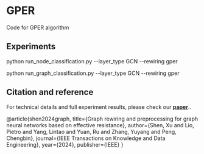 # GPER
Code for GPER algorithm

## Experiments

python run_node_classification.py --layer_type GCN --rewiring gper

python run_graph_classification.py --layer_type GCN --rewiring gper 

## Citation and reference

For technical details and full experiment results, please check our **[paper](https://ieeexplore.ieee.org/abstract/document/10521752)**..

@article{shen2024graph,
  title={Graph rewiring and preprocessing for graph neural networks based on effective resistance},
  author={Shen, Xu and Lio, Pietro and Yang, Lintao and Yuan, Ru and Zhang, Yuyang and Peng, Chengbin},
  journal={IEEE Transactions on Knowledge and Data Engineering},
  year={2024},
  publisher={IEEE}
}
